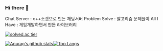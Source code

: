 ### Hi there 👋

Chat Server : c++소켓으로 만든 채팅서버
Problem Solve : 알고리즘 문제풀이
All I Have : 게임개발하면서 만든 라이브러리

[![solved.ac tier](http://mazassumnida.wtf/api/generate_badge?boj=pkward)](https://solved.ac/pkward)

[![Anurag's github stats](https://github-readme-stats.vercel.app/api?username=powerpower2005)](https://github.com/powerpower2005/github-readme-stats)[![Top Langs](https://github-readme-stats.vercel.app/api/top-langs/?username=powerpower2005&layout=compact)](https://github.com/powerpower2005/github-readme-stats)


